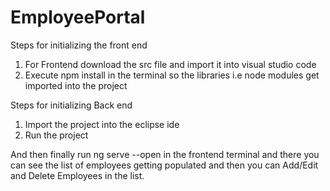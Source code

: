 # EmployeePortal

Steps for initializing the front end
1) For Frontend download the src file and import it into visual studio code 
2) Execute npm install in the terminal so the libraries i.e node modules get imported into the project 

Steps for initializing Back end
1) Import the project into the eclipse ide
2) Run the project 

And then finally run ng serve --open in the frontend terminal and there you can see the list of employees 
getting populated and then you can Add/Edit and Delete Employees in the list.
